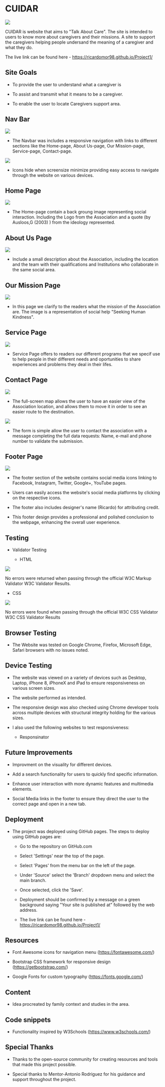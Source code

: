 # CUIDAR

<img src="assets/images/Cuidar.readme.file.png">

CUIDAR is website that aims to "Talk About Care". The site is intended to users to know more about caregivers and their missions. 
A site to support the caregivers helping people undersand the meaning of a caregiver and what they do.

The live link can be found here - https://ricardomor98.github.io/Project1/

## Site Goals

- To provide the user to understand what a caregiver is

- To assist and transmit what it means to be a caregiver.

- To enable the user to locate Caregivers support area.

## Nav Bar

<img src="assets/images/navbar-fullscreen.png">

- The Navbar was includes a responsive navigation with links to different sections like the Home-page,  About Us-page, Our Mission-page, Service-page, Contact-page. 

<img src="assets/images/navbar-smallscreen.png">

- Icons hide when screensize minimize providing easy access to navigate through the website on various devices.

## Home Page

<img src="assets/images/home-page.png">

- The Home-page contain a back groung image representing social interaction. Including the Logo from the Association and a quote (by Ausloos,G (2003) ) from the ideology represented.

## About Us Page

<img src="assets/images/about-page.png">

- Include a small description about the Association, including the location and the team with their qualifications and Institutions who collaborate in the same social area.

## Our Mission Page

<img src="assets/images/our-missionpage.png">

- In this page we clarify to the readers what the mission of the Association are. The image is a representation of social help "Seeking Human Kindness".

## Service Page

<img src="assets/images/service-page.png">

- Service Page offers to readers our different programs that we specif use to help people in their different needs and oportunities to share experiences and problems they deal in their lifes.

## Contact Page

<img src="assets/images/map-img.png">

- The full-screen map allows the user to have an easier view of the Association location, and allows them to move it in order to see an easier route to the destination.

<img src="assets/images/contact-form.png">

- The form is simple allow the user to contact the association with a message completing the full data requests: Name, e-mail and phone number to validate the submission.

## Footer Page

<img src="assets/images/footer-page.png">

- The footer section of the website contains social media icons linking to Facebook, Instagram, Twitter, Google+, YouTube pages.

- Users can easily access the website's social media platforms by clicking on the respective icons.

- The footer also includes designer's name (Ricardo) for attributing credit.

- This footer design provides a professional and polished conclusion to the webpage, enhancing the overall user experience.

## Testing

- Validator Testing 

   - HTML

<img src="assets/images/html-validator.png">

No errors were returned when passing through the official W3C Markup Validator W3C Validator Results.

   - CSS

<img src="assets/images/css-validator.png">

No errors were found when passing through the official W3C CSS Validator
W3C CSS Validator Results

## Browser Testing

- The Website was tested on Google Chrome, Firefox, Microsoft Edge, Safari browsers with no issues noted.

## Device Testing

- The website was viewed on a variety of devices such as Desktop, Laptop, iPhone 8, iPhoneX and iPad to ensure responsiveness on various screen sizes. 

- The website performed as intended. 

- The responsive design was also checked using Chrome developer tools across multiple devices with structural integrity holding for the various sizes.

- I also used the following websites to test responsiveness:
     
     - Responsinator


## Future Improvements

- Improvment on the visuality for different devices.

- Add a search functionality for users to quickly find specific information.

- Enhance user interaction with more dynamic features and multimedia elements.

- Social Media links in the footer to ensure they direct the user to the correct page and open in a new tab.

## Deployment

- The project was deployed using GitHub pages. The steps to deploy using GitHub pages are:

   - Go to the repository on GitHub.com

   - Select 'Settings' near the top of the page.
   
   - Select 'Pages' from the menu bar on the left of the page.
   
   - Under 'Source' select the 'Branch' dropdown menu and select the main branch.
   
   - Once selected, click the 'Save'.
   
   - Deployment should be confirmed by a message on a green background saying "Your site is published at" followed by the web address.
   
   - The live link can be found here - https://ricardomor98.github.io/Project1/

## Resources

- Font Awesome icons for navigation menu (https://fontawesome.com/)

- Bootstrap CSS framework for responsive design (https://getbootstrap.com/)

- Google Fonts for custom typography (https://fonts.google.com/)

## Content

- Idea procreated by family context and studies in the area.

## Code snippets

- Functionality inspired by W3Schools (https://www.w3schools.com/)

## Special Thanks

- Thanks to the open-source community for creating resources and tools that made this project possible.

- Special thanks to Mentor-Antonio Rodriguez  for his guidance and support throughout the project.